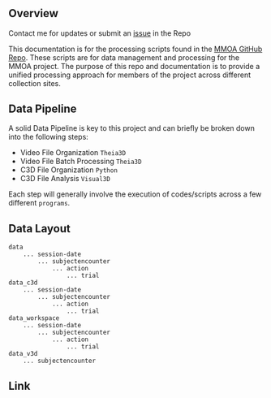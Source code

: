 # 

## Overview
Contact me for updates or submit an [issue](https://github.com/jouterleys/mmoa) in the Repo

This documentation is for the processing scripts found in the [MMOA GitHub Repo](https://github.com/jouterleys/mmoa).
These scripts are for data management and processing for the MMOA project. The purpose of this repo and documentation is to provide a unified processing approach for members of the project across different collection sites.

## Data Pipeline
A solid Data Pipeline is key to this project and can briefly be broken down into the following steps: 

* Video File Organization `Theia3D`
* Video File Batch Processing `Theia3D`
* C3D File Organization `Python`
* C3D File Analysis `Visual3D`

Each step will generally involve the execution of codes/scripts across a few different `programs`.

## Data Layout

    data
		... session-date
			... subjectencounter
				... action
					... trial
    data_c3d
		... session-date
			... subjectencounter
				... action
					... trial
	data_workspace
		... session-date
			... subjectencounter
				... action
					... trial
	data_v3d
		... subjectencounter

## Link
